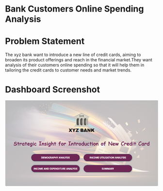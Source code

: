 # Bank Customers Online Spending Analysis

# Problem Statement
The xyz bank want to introduce a new line of credit cards, aiming to broaden its product
offerings and reach in the financial market.They want analysis of their customers online 
spending so that it will help them in tailoring the credit cards to customer needs and
market trends.

# Dashboard Screenshot
![Image Alt text](/Dashboard-Images/Screenshot%20(68).png)
